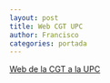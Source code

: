 ```yaml
---
layout: post
title: Web CGT UPC
author: Francisco
categories: portada
---
```


[Web de la CGT a la UPC](https://cgt-upc.github.io/)
